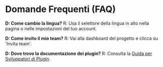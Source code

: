 # Domande Frequenti (FAQ)

**D: Come cambio la lingua?**
R: Usa il selettore della lingua in alto nella pagina o nelle impostazioni del tuo account.

**D: Come invito il mio team?**
R: Vai alla dashboard del progetto e clicca su 'Invita team'.

**D: Dove trovo la documentazione dei plugin?**
R: Consulta la [Guida per Sviluppatori di Plugin](./plugin-dev-guide.md). 